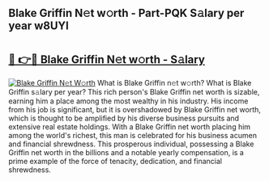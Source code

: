 ## Blake Griffin N𝚎t w𝚘rth - Part-PQK S𝚊lary per year w8UYl

# <h2><a href="http://gc2g0f.nevu.top/?p=Blake+Griffin">🔗 👉🔴 Blake Griffin N𝚎t w𝚘rth - S𝚊lary</a></h2>

[![Blake Griffin N𝚎t W𝚘rth](https://i.imgur.com/Oavwk0R.jpeg)](http://gc2g0f.nevu.top/?p=Blake+Griffin)
What is Blake Griffin n𝚎t w𝚘rth? What is Blake Griffin s𝚊lary per year?
This rich person's Blake Griffin net worth is sizable, earning him a place among the most wealthy in his industry. His income from his job is significant, but it is overshadowed by Blake Griffin net worth, which is thought to be amplified by his diverse business pursuits and extensive real estate holdings. With a Blake Griffin net worth placing him among the world's richest, this man is celebrated for his business acumen and financial shrewdness. This prosperous individual, possessing a Blake Griffin net worth in the billions and a notable yearly compensation, is a prime example of the force of tenacity, dedication, and financial shrewdness.
